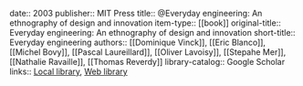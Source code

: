 date:: 2003
publisher:: MIT Press
title:: @Everyday engineering: An ethnography of design and innovation
item-type:: [[book]]
original-title:: Everyday engineering: An ethnography of design and innovation
short-title:: Everyday engineering
authors:: [[Dominique Vinck]], [[Eric Blanco]], [[Michel Bovy]], [[Pascal Laureillard]], [[Oliver Lavoisy]], [[Stepahe Mer]], [[Nathalie Ravaille]], [[Thomas Reverdy]]
library-catalog:: Google Scholar
links:: [Local library](zotero://select/library/items/849EMR6E), [Web library](https://www.zotero.org/users/6520516/items/849EMR6E)

